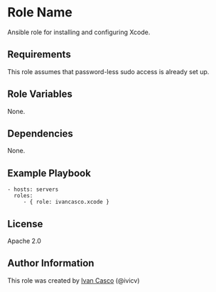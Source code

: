 Role Name
=========

Ansible role for installing and configuring Xcode.

Requirements
------------

This role assumes that password-less sudo access is already set up.

Role Variables
--------------

None.

Dependencies
------------

None.

Example Playbook
----------------

    - hosts: servers
      roles:
         - { role: ivancasco.xcode }

License
-------

Apache 2.0

Author Information
------------------

This role was created by [Ivan Casco](http://www.ivancasco.com/) (@ivicv)

